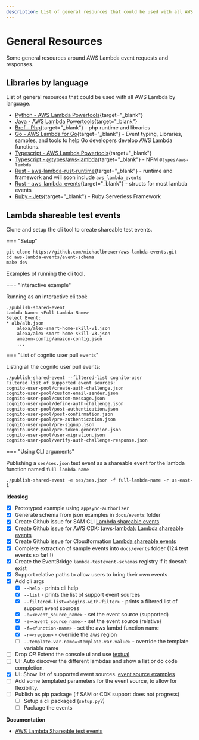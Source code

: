 ```yaml
---
description: List of general resources that could be used with all AWS Lambda by programming language
---
```


# General Resources

Some general resources around AWS Lambda event requests and responses.

## Libraries by language

List of general resources that could be used with all AWS Lambda by language.

- [Python - AWS Lambda Powertools](https://awslabs.github.io/aws-lambda-powertools-python/latest/){target="_blank"}
- [Java - AWS Lambda Powertools](https://awslabs.github.io/aws-lambda-powertools-java/){target="_blank"}
- [Bref - Php](https://bref.sh/){target="_blank"} - php runtime and libraries
- [Go - AWS Lambda for Go](https://github.com/aws/aws-lambda-go){target="_blank"} - Event typing, Libraries, samples, and tools to help Go developers develop AWS Lambda functions.
- [Typescript - AWS Lambda Powertools](https://awslabs.github.io/aws-lambda-powertools-typescript/latest/){target="_blank"}
- [Typescript - @types/aws-lambda](https://www.npmjs.com/package/@types/aws-lambda){target="_blank"} - NPM `@types/aws-lambda`
- [Rust - aws-lambda-rust-runtime](https://github.com/awslabs/aws-lambda-rust-runtime){target="_blank"} - runtime and framework and will soon include `aws_lambda_events` 
- [Rust - aws_lambda_events](https://github.com/LegNeato/aws-lambda-events){target="_blank"} - structs for most lambda events
- [Ruby - Jets](https://rubyonjets.com){target="_blank"} - Ruby Serverless Framework 

## Lambda shareable test events

Clone and setup the cli tool to create shareable test events.

=== "Setup"

```script
git clone https://github.com/michaelbrewer/aws-lambda-events.git
cd aws-lambda-events/event-schema
make dev
```

Examples of running the cli tool.

=== "Interactive example"

Running as an interactive cli tool:

```script
./publish-shared-event
Lambda Name: <Full Lambda Name>
Select Event:
* alb/alb.json
    alexa/alex-smart-home-skill-v1.json
    alexa/alex-smart-home-skill-v3.json
    amazon-config/amazon-config.json
    ...
```

=== "List of cognito user pull events"

Listing all the cognito user pull events:

```script
./publish-shared-event --filtered-list cognito-user
Filtered list of supported event sources:
cognito-user-pool/create-auth-challenge.json
cognito-user-pool/custom-email-sender.json
cognito-user-pool/custom-message.json
cognito-user-pool/define-auth-challenge.json
cognito-user-pool/post-authentication.json
cognito-user-pool/post-confirmation.json
cognito-user-pool/pre-authentication.json
cognito-user-pool/pre-signup.json
cognito-user-pool/pre-token-generation.json
cognito-user-pool/user-migration.json
cognito-user-pool/verify-auth-challenge-response.json
```

=== "Using CLI arguments"

Publishing a `ses/ses.json` test event as a shareable event for the lambda function named `full-lambda-name`

```script
./publish-shared-event -e ses/ses.json -f full-lambda-name -r us-east-1
```

**Ideaslog**

- [x] Prototyped example using `appsync-authorizer`
- [x] Generate schema from json examples in `docs/events` folder
- [x] Create Github issue for SAM CLI [Lambda shareable events](https://github.com/aws/aws-sam-cli/issues/3763)
- [x] Create Github issue for AWS CDK: [(aws-lambda): Lambda shareable events](https://github.com/aws/aws-cdk/issues/19471)
- [x] Create Github issue for Cloudformation [Lambda shareable events](https://github.com/aws-cloudformation/cloudformation-coverage-roadmap/issues/1113)
- [x] Complete extraction of sample events into `docs/events` folder (124 test events so far!!!)
- [x] Create the EventBridge `lambda-testevent-schemas` registry if it doesn't exist
- [x] Support relative paths to allow users to bring their own events
- [x] Add cli args
    - [x] `--help` - prints cli help
    - [x] `--list` - prints the list of support event sources
    - [x] `--filtered-list=<begins-with-filter>` - prints a filtered list of support event sources
    - [x] `-e=<event_source_name>` - set the event source (supported)
    - [x] `-e=<event_source_name>` - set the event source (relative)
    - [x] `-f=<function-name>` - set the aws lambd function name
    - [x] `-r=<region>` - override the aws region
    - [ ] `--template-var-name=<template-var-value>` - override the template variable name
- [ ] Drop _OR_ Extend the console ui and use [textual](https://github.com/Textualize/textual)
- [ ] UI: Auto discover the different lambdas and show a list or do code completion.
- [x] UI: Show list of supported event sources. [event source examples](https://github.com/michaelbrewer/aws-lambda-events/tree/main/docs/events)
- [ ] Add some templated parameters for the event source, to allow for flexibility.
- [ ] Publish as pip package (if SAM or CDK support does not progress)
    - [ ] Setup a cli packaged (`setup.py`?)
    - [ ] Package the events

**Documentation**

- [AWS Lambda Shareable test events](https://docs.aws.amazon.com/lambda/latest/dg/testing-functions.html#creating-shareable-events)

